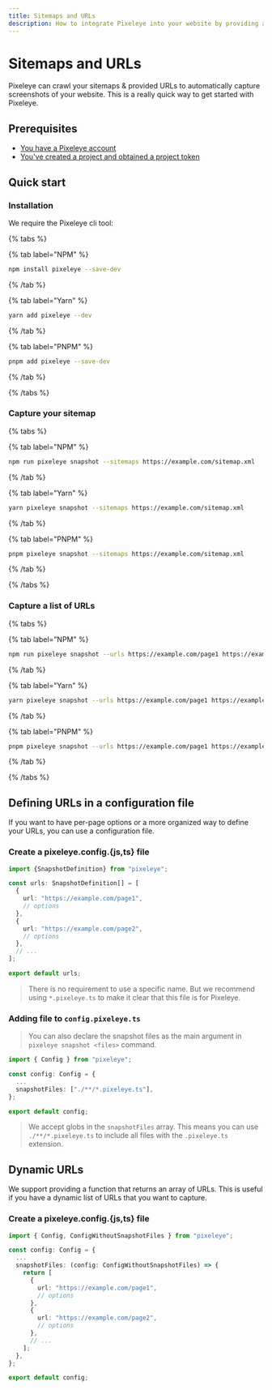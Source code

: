 ```yaml
---
title: Sitemaps and URLs
description: How to integrate Pixeleye into your website by providing a sitemap or a list of URLs.
---
```


# Sitemaps and URLs

Pixeleye can crawl your sitemaps & provided URLs to automatically capture screenshots of your website. This is a really quick way to get started with Pixeleye.

## Prerequisites

- [You have a Pixeleye account](https://pixeleye.io/registration)
- [You've created a project and obtained a project token](https://pixeleye.io/docs/getting-started/quickstart#create-a-new-project)

## Quick start

### Installation

We require the Pixeleye cli tool:

{% tabs %}

{% tab label="NPM" %}

```bash
npm install pixeleye --save-dev
```

{% /tab %}

{% tab label="Yarn" %}

```bash
yarn add pixeleye --dev
```

{% /tab %}

{% tab label="PNPM" %}

```bash
pnpm add pixeleye --save-dev
```

{% /tab %}

{% /tabs %}

### Capture your sitemap

{% tabs %}

{% tab label="NPM" %}

```bash
npm run pixeleye snapshot --sitemaps https://example.com/sitemap.xml
```

{% /tab %}

{% tab label="Yarn" %}

```bash
yarn pixeleye snapshot --sitemaps https://example.com/sitemap.xml
```

{% /tab %}

{% tab label="PNPM" %}

```bash
pnpm pixeleye snapshot --sitemaps https://example.com/sitemap.xml
```

{% /tab %}

{% /tabs %}

### Capture a list of URLs

{% tabs %}

{% tab label="NPM" %}

```bash
npm run pixeleye snapshot --urls https://example.com/page1 https://example.com/page2
```

{% /tab %}

{% tab label="Yarn" %}

```bash
yarn pixeleye snapshot --urls https://example.com/page1 https://example.com/page2
```

{% /tab %}

{% tab label="PNPM" %}

```bash
pnpm pixeleye snapshot --urls https://example.com/page1 https://example.com/page2
```

{% /tab %}

{% /tabs %}

## Defining URLs in a configuration file

If you want to have per-page options or a more organized way to define your URLs, you can use a configuration file.

### Create a pixeleye.config.{js,ts} file

```snaps.pixeleye.ts
import {SnapshotDefinition} from "pixeleye";

const urls: SnapshotDefinition[] = [
  {
    url: "https://example.com/page1",
    // options
  },
  {
    url: "https://example.com/page2",
    // options
  },
  // ...
];

export default urls;
```

> There is no requirement to use a specific name. But we recommend using `*.pixeleye.ts` to make it clear that this file is for Pixeleye.

### Adding file to `config.pixeleye.ts`

> You can also declare the snapshot files as the main argument in `pixeleye snapshot <files>` command.

```config.pixeleye.ts
import { Config } from "pixeleye";

const config: Config = {
  ...
  snapshotFiles: ["./**/*.pixeleye.ts"],
};

export default config;
```

> We accept globs in the `snapshotFiles` array. This means you can use `./**/*.pixeleye.ts` to include all files with the `.pixeleye.ts` extension.

## Dynamic URLs

We support providing a function that returns an array of URLs. This is useful if you have a dynamic list of URLs that you want to capture.

### Create a pixeleye.config.{js,ts} file

```config.pixeleye.ts
import { Config, ConfigWithoutSnapshotFiles } from "pixeleye";

const config: Config = {
  ...
  snapshotFiles: (config: ConfigWithoutSnapshotFiles) => {
    return [
      {
        url: "https://example.com/page1",
        // options
      },
      {
        url: "https://example.com/page2",
        // options
      },
      // ...
    ];
  },
};

export default config;
```
